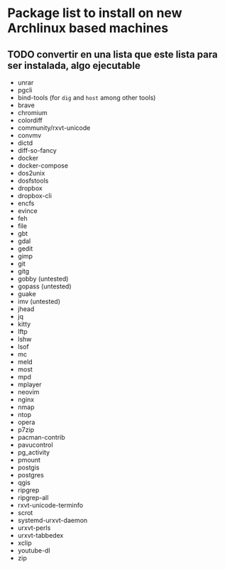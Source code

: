 # Package list to install on new Archlinux based machines

## TODO convertir en una lista que este lista para ser instalada, algo ejecutable

- unrar
- pgcli
- bind-tools (for `dig` and `host` among other tools)
- brave
- chromium
- colordiff
- community/rxvt-unicode
- convmv
- dictd
- diff-so-fancy
- docker
- docker-compose
- dos2unix
- dosfstools
- dropbox
- dropbox-cli
- encfs
- evince
- feh
- file
- gbt
- gdal
- gedit
- gimp
- git
- gitg
- gobby (untested)
- gopass (untested)
- guake
- imv (untested)
- jhead
- jq
- kitty
- lftp
- lshw
- lsof
- mc
- meld
- most
- mpd
- mplayer
- neovim
- nginx
- nmap
- ntop
- opera
- p7zip
- pacman-contrib
- pavucontrol
- pg_activity
- pmount
- postgis
- postgres
- qgis
- ripgrep
- ripgrep-all
- rxvt-unicode-terminfo
- scrot
- systemd-urxvt-daemon
- urxvt-perls
- urxvt-tabbedex
- xclip
- youtube-dl
- zip
